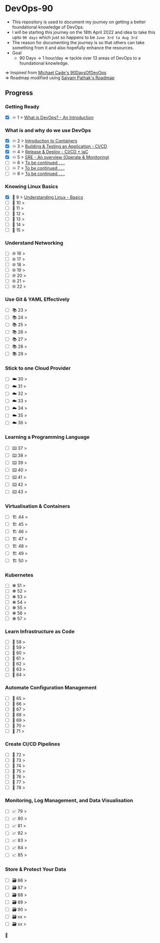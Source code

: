 # DevOps-90

- This repository is used to document my journey on getting a better foundational knowledge of DevOps. 
- I will be starting this journey on the 18th April 2022 and idea to take this upto `90 days` which just so happens to be `June 3rd to Aug 3rd` 
- The reason for documenting the journey is so that others can take something from it and also hopefully enhance the resources. 
- Goal
    - 90 Days -> 1 hour/day => tackle over 13 areas of DevOps to a foundational knowledge. 

=> Inspired from [Michael Cade's 90DaysOfDevOps](https://github.com/MichaelCade/90DaysOfDevOps) <br>
=> Roadmap modified using [Saiyam Pathak's Roadmap](https://youtu.be/7l_n97Mt0ko)

## Progress 

### Getting Ready

- [X] ♾️ 1 > [What is DevOps? - An Introduction](https://github.com/verma-kunal/DevOps-90/blob/main/Journey/Day01.md)

### What is and why do we use DevOps

- [X] ♾️ 2 > [Introduction to Containers](https://github.com/verma-kunal/DevOps-90/blob/main/Journey/Day02.md)
- [X] ♾️ 3 > [Building & Testing an Application - CI/CD](https://github.com/verma-kunal/DevOps-90/blob/main/Journey/Day03.md)
- [X] ♾️ 4 > [Release & Deploy - CI/CD + IaC](https://github.com/verma-kunal/DevOps-90/blob/main/Journey/Day04.md)
- [X] ♾️ 5 > [SRE - An overview (Operate & Monitoring)](https://github.com/verma-kunal/DevOps-90/blob/main/Journey/Day05.md)
- [ ] ♾️ 6 > [To be continued . . .](https://github.com/verma-kunal/DevOps-90/blob/main/Journey/Day06.md)
- [ ] ♾️ 7 > [To be continued . . .](https://github.com/verma-kunal/DevOps-90/blob/main/Journey/Day07.md)
- [ ] ♾️ 8 > [To be continued . . .](https://github.com/verma-kunal/DevOps-90/blob/main/Journey/Day08.md)

### Knowing Linux Basics

- [X] 🐧 9 > [Understanding Linux - Basics](https://github.com/verma-kunal/DevOps-90/blob/main/Journey/Day09.md)
- [ ] 🐧 10 > 
- [ ] 🐧 11 > 
- [ ] 🐧 12 > 
- [ ] 🐧 13 > 
- [ ] 🐧 14 > 
- [ ] 🐧 15 > 

### Understand Networking

- [ ] 🌐 16 >
- [ ] 🌐 17 >
- [ ] 🌐 18 >
- [ ] 🌐 19 >
- [ ] 🌐 20 >
- [ ] 🌐 21 >
- [ ] 🌐 22 >

### Use Git & YAML Effectively

- [ ] 📚 23 > 
- [ ] 📚 24 > 
- [ ] 📚 25 > 
- [ ] 📚 26 > 
- [ ] 📚 27 > 
- [ ] 📚 28 > 
- [ ] 📚 29 >  

### Stick to one Cloud Provider

- [ ] ☁️ 30 > 
- [ ] ☁️ 31 > 
- [ ] ☁️ 32 > 
- [ ] ☁️ 33 > 
- [ ] ☁️ 34 > 
- [ ] ☁️ 35 > 
- [ ] ☁️ 36 > 

### Learning a Programming Language

- [ ] ⌨️ 37 > 
- [ ] ⌨️ 38 > 
- [ ] ⌨️ 39 > 
- [ ] ⌨️ 40 > 
- [ ] ⌨️ 41 > 
- [ ] ⌨️ 42 > 
- [ ] ⌨️ 43 > 

### Virtualisation & Containers 

- [ ] 🏗️ 44 > 
- [ ] 🏗️ 45 > 
- [ ] 🏗️ 46 > 
- [ ] 🏗️ 47 > 
- [ ] 🏗️ 48 > 
- [ ] 🏗️ 49 > 
- [ ] 🏗️ 50 > 

### Kubernetes

- [ ] ☸ 51 > 
- [ ] ☸ 52 > 
- [ ] ☸ 53 > 
- [ ] ☸ 54 > 
- [ ] ☸ 55 > 
- [ ] ☸ 56 > 
- [ ] ☸ 57 > 

### Learn Infrastructure as Code

- [ ] 🤖 58 > 
- [ ] 🤖 59 > 
- [ ] 🤖 60 > 
- [ ] 🤖 61 > 
- [ ] 🤖 62 > 
- [ ] 🤖 63 > 
- [ ] 🤖 64 > 

### Automate Configuration Management

- [ ] 📜 65 > 
- [ ] 📜 66 > 
- [ ] 📜 67 > 
- [ ] 📜 68 > 
- [ ] 📜 69 > 
- [ ] 📜 70 > 
- [ ] 📜 71 > 

### Create CI/CD Pipelines 

- [ ] 🔄 72 > 
- [ ] 🔄 73 >
- [ ] 🔄 74 > 
- [ ] 🔄 75 > 
- [ ] 🔄 76 > 
- [ ] 🔄 77 > 
- [ ] 🔄 78 > 

### Monitoring, Log Management, and Data Visualisation

- [ ] 📈 79 > 
- [ ] 📈 80 > 
- [ ] 📈 81 > 
- [ ] 📈 82 > 
- [ ] 📈 83 > 
- [ ] 📈 84 > 
- [ ] 📈 85 > 

### Store & Protect Your Data

- [ ] 🗃️ 86 > 
- [ ] 🗃️ 87 > 
- [ ] 🗃️ 88 > 
- [ ] 🗃️ 89 >
- [ ] 🗃️ 90 > 
- [ ] 🗃️ xx > 
- [ ] 🗃️ xx > 

🚧
